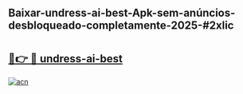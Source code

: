 ## Baixar-undress-ai-best-Apk-sem-anúncios-desbloqueado-completamente-2025-#2xlic

# <h2><a href="https://ainizakaria.my?title=undress-ai-best&ref=22M">🔗👉 🔴 undress-ai-best</a></h2>

[![acn](https://github.com/user-attachments/assets/0f9c940e-d8b0-45ae-aac7-cd30a18b3e1c)](https://ainizakaria.my?title=undress-ai-best&ref=22M)

